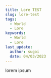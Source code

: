 ```yaml
---
title: Lore TEST
slug: lore-test
tags:
  - World
  - Lore
keywords:
  - World
  - Lore
last_update:
  author: sugoi
  date: 04/03/2023
---
```


l﻿orem ipsum
